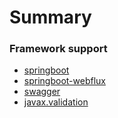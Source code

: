# Summary

### Framework support

* [springboot](springboot.md)
* [springboot-webflux](springboot-webflux.md)
* [swagger](swagger.md)
* [javax.validation](javax_validation.md)

